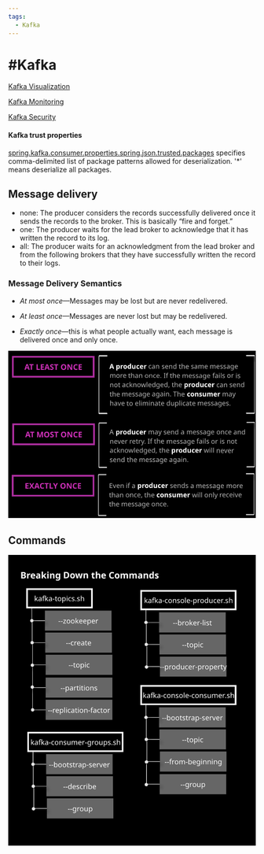```yaml
---
tags:
  - Kafka
---
```


# #Kafka


[Kafka Visualization](https://softwaremill.com/kafka-visualisation/)

[Kafka Monitoring](https://kafka.apache.org/documentation/#monitoring)

[Kafka Security]([https://kafka.apache.org/documentation/#security](https://kafka.apache.org/documentation/#security))


#### Kafka trust properties
[spring.kafka.consumer.properties.spring.json.trusted.packages](http://spring.kafka.consumer.properties.spring.json.trusted.packages) specifies comma-delimited list of package patterns allowed for deserialization. '*' means deserialize all packages.


## Message delivery

* none: The producer considers the records successfully delivered once it sends the records to the broker. This is basically “fire and forget.”
* one: The producer waits for the lead broker to acknowledge that it has written the record to its log.
* all: The producer waits for an acknowledgment from the lead broker and from the following brokers that they have successfully written the record to their logs.

### **Message Delivery Semantics**

- _At most once_—Messages may be lost but are never redelivered.
    
- _At least once_—Messages are never lost but may be redelivered.
    
- _Exactly once_—this is what people actually want, each message is delivered once and only once.

![Kafka_Message_Delivery](Kafka_Message_Delivery.png)

## Commands

![Kafka_Commands](Kafka_Commands.png)
